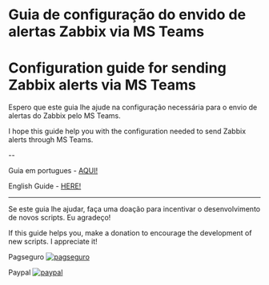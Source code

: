 # Guia de configuração do envido de alertas Zabbix via MS Teams
# Configuration guide for sending Zabbix alerts via MS Teams

Espero que este guia lhe ajude na configuração necessária para o envio de alertas do Zabbix pelo MS Teams.

I hope this guide help you with the configuration needed to send Zabbix alerts through MS Teams.

--

Guia em portugues - [AQUI!](https://github.com/theguimaraes/zabbix/MSTeams-AlertScript/README_PT-BR.md)

English Guide - [HERE!](https://github.com/theguimaraes/zabbix/blob/master/MSTeams-AlertScript/README_EN-US.md)

------------------------------------

Se este guia lhe ajudar, faça uma doação para incentivar o desenvolvimento de novos scripts. Eu agradeço!


If this guide helps you, make a donation to encourage the development of new scripts. I appreciate it!

Pagseguro
[![pagseguro](https://stc.pagseguro.uol.com.br/public/img/botoes/doacoes/120x53-doar.gif)](https://pag.ae/7V5kzBoGa)

Paypal
[![paypal](https://www.paypalobjects.com/en_US/i/btn/btn_donateCC_LG.gif)](https://www.paypal.com/cgi-bin/webscr?cmd=_s-xclick&hosted_button_id=ZC3LMB6XT9ZL2&source=url)


